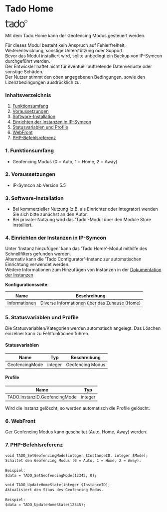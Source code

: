 # Tado Home

![Image](../imgs/tado_logo.png)  

Mit dem Tado Home kann der Geofencing Modus gesteuert werden. 

Für dieses Modul besteht kein Anspruch auf Fehlerfreiheit, Weiterentwicklung, sonstige Unterstützung oder Support.  
Bevor das Modul installiert wird, sollte unbedingt ein Backup von IP-Symcon durchgeführt werden.  
Der Entwickler haftet nicht für eventuell auftretende Datenverluste oder sonstige Schäden.  
Der Nutzer stimmt den oben angegebenen Bedingungen, sowie den Lizenzbedingungen ausdrücklich zu.  

### Inhaltsverzeichnis

1. [Funktionsumfang](#1-funktionsumfang)
2. [Voraussetzungen](#2-voraussetzungen)
3. [Software-Installation](#3-software-installation)
4. [Einrichten der Instanzen in IP-Symcon](#4-einrichten-der-instanzen-in-ip-symcon)
5. [Statusvariablen und Profile](#5-statusvariablen-und-profile)
6. [WebFront](#6-webfront)
7. [PHP-Befehlsreferenz](#7-php-befehlsreferenz)

### 1. Funktionsumfang

* Geofencing Modus (0 = Auto, 1 = Home, 2 = Away)

### 2. Voraussetzungen

- IP-Symcon ab Version 5.5

### 3. Software-Installation

* Bei kommerzieller Nutzung (z.B. als Einrichter oder Integrator) wenden Sie sich bitte zunächst an den Autor.
* Bei privater Nutzung wird das 'Tado'-Modul über den Module Store installiert.

### 4. Einrichten der Instanzen in IP-Symcon

Unter 'Instanz hinzufügen' kann das 'Tado Home'-Modul mithilfe des Schnellfilters gefunden werden.  
Alternativ kann die 'Tado Configurator'-Instanz zur automatischen Einrichtung verwendet werden.  
Weitere Informationen zum Hinzufügen von Instanzen in der [Dokumentation der Instanzen](https://www.symcon.de/service/dokumentation/konzepte/instanzen/#Instanz_hinzufügen)  

__Konfigurationsseite__:

Name            | Beschreibung
--------------- | ----------------------------------------------
Informationen   | Diverse Informationen über das Zuhause (Home)

### 5. Statusvariablen und Profile

Die Statusvariablen/Kategorien werden automatisch angelegt. Das Löschen einzelner kann zu Fehlfunktionen führen.

#### Statusvariablen

Name            | Typ       | Beschreibung
--------------- | --------- | ----------------
GeofencingMode  | integer   | Geofencing Modus

#### Profile

Name                            | Typ
------------------------------- | -------
TADO.InstanzID.GeofencingMode   | integer
  
Wird die Instanz gelöscht, so werden automatisch die Profile gelöscht.  

### 6. WebFront

Ger Geofencing Modus kann geschaltet (Auto, Home, Away) werden.

### 7. PHP-Befehlsreferenz

```text
void TADO_SetGeofencingMode(integer $InstanceID, integer $Mode);  
Schaltet den Geofencing Modus (0 = Auto, 1 = Home, 2 = Away).

Beispiel:
$data = TADO_SetGeofencingMode(12345, 0);
```

```text
void TADO_UpdateHomeState(integer $InstanceID);  
Aktualisiert den Staus des Geofencing Modus. 

Beispiel:
$data = TADO_UpdateHomeState(12345);
```